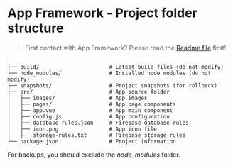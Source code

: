 # App Framework - Project folder structure

> First contact with App Framework? Please read the [Readme file](../README.md) first!

```
.
├── build/                      # Latest build files (do not modify)
├── node_modules/               # Installed node modules (do not modify)
├── snapshots/                  # Project snapshots (for rollback)
├── src/                        # App source folder
│   ├── images/                 # App images
│   ├── pages/                  # App page components
│   ├── app.vue                 # App main component
│   ├── config.js               # App configuration
│   ├── database-rules.json     # Firebase database rules
│   ├── icon.png                # App icon file
│   ├── storage-rules.txt       # Firebase storage rules
└── package.json                # Project information
```

For backups, you should exclude the *node_modules* folder.
